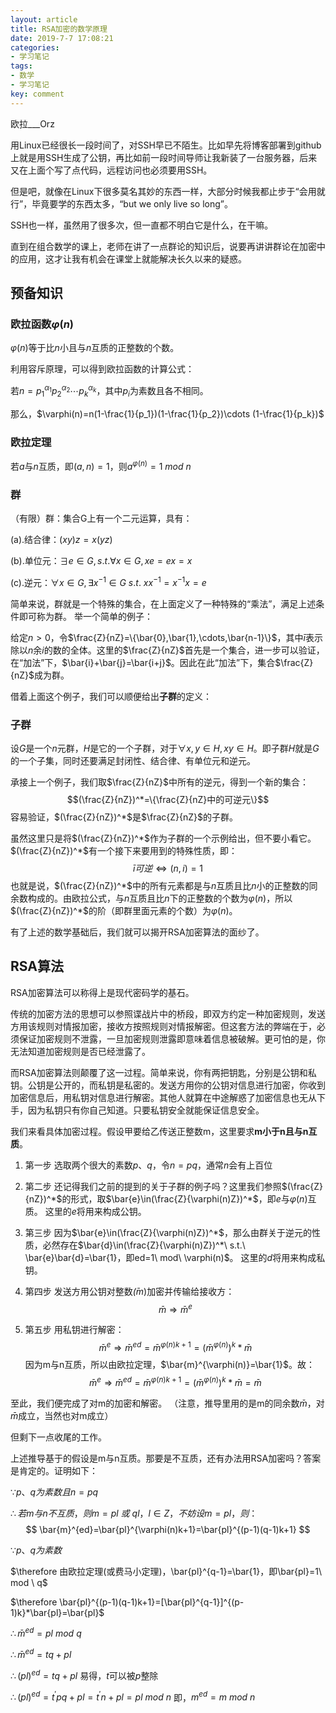 ```yaml
---
layout: article
title: RSA加密的数学原理
date: 2019-7-7 17:08:21
categories: 
- 学习笔记
tags: 
- 数学
- 学习笔记
key: comment
---
```

欧拉___Orz
<!--more-->

用Linux已经很长一段时间了，对SSH早已不陌生。比如早先将博客部署到github上就是用SSH生成了公钥，再比如前一段时间导师让我新装了一台服务器，后来又在上面个写了点代码，远程访问也必须要用SSH。 

但是吧，就像在Linux下很多莫名其妙的东西一样，大部分时候我都止步于“会用就行”，毕竟要学的东西太多，“but we only live so long”。 

SSH也一样，虽然用了很多次，但一直都不明白它是什么，在干嘛。 

直到在组合数学的课上，老师在讲了一点群论的知识后，说要再讲讲群论在加密中的应用，这才让我有机会在课堂上就能解决长久以来的疑惑。

## 预备知识
### 欧拉函数$\varphi(n)$
$\varphi(n)$等于比$n$小且与$n$互质的正整数的个数。

利用容斥原理，可以得到欧拉函数的计算公式：

若$n=p_{1}^{\alpha_{1}}p_{2}^{\alpha_{2}}\cdots p_{k}^{\alpha_{k}}$，其中$p_{i}$为素数且各不相同。

那么，$\varphi(n)=n(1-\frac{1}{p_1})(1-\frac{1}{p_2})\cdots (1-\frac{1}{p_k})$

### 欧拉定理
若$a$与$n$互质，即$(a,n)=1$，则$a^{\varphi(n)}=1\ mod\ n$

### 群
（有限）群：集合G上有一个二元运算，具有：   

(a).结合律：$(xy)z=x(yz)$ 

(b).单位元：$∃e∈G ,s.t.  ∀x∈G,xe=ex=x$

(c).逆元：$∀x∈G, ∃x^{-1}∈G\ s.t.\  xx^{-1}=x^{−1}x=e$

 简单来说，群就是一个特殊的集合，在上面定义了一种特殊的“乘法”，满足上述条件即可称为群。 举一个简单的例子：

给定$n>0$，令$\frac{Z}{nZ}=\{\bar{0},\bar{1},\cdots,\bar{n-1}\}$，其中$\bar{i}$表示除以$n$余$i$的数的全体。这里的$\frac{Z}{nZ}$首先是一个集合，进一步可以验证，在“加法”下，$\bar{i}+\bar{j}=\bar{i+j}$。因此在此“加法”下，集合$\frac{Z}{nZ}$成为群。 

借着上面这个例子，我们可以顺便给出**子群**的定义：

### 子群
设$G$是一个$n$元群，$H$是它的一个子群，对于$∀x,y∈H, xy∈H$。即子群$H$就是$G$的一个子集，同时还要满足封闭性、结合律、有单位元和逆元。 

承接上一个例子，我们取$\frac{Z}{nZ}$中所有的逆元，得到一个新的集合：$$(\frac{Z}{nZ})^*=\{\frac{Z}{nZ}中的可逆元\}$$
容易验证，$(\frac{Z}{nZ})^*$是$\frac{Z}{nZ}$的子群。

虽然这里只是将$(\frac{Z}{nZ})^*$作为子群的一个示例给出，但不要小看它。$(\frac{Z}{nZ})^*$有一个接下来要用到的特殊性质，即：<br>
$$\bar{i}可逆\Leftrightarrow(n,i)=1$$
也就是说，$(\frac{Z}{nZ})^*$中的所有元素都是与$n$互质且比$n$小的正整数的同余数构成的。由欧拉公式，与$n$互质且比$n$下的正整数的个数为$\varphi(n)$，所以$(\frac{Z}{nZ})^*$的阶（即群里面元素的个数）为$\varphi(n)$。

有了上述的数学基础后，我们就可以揭开RSA加密算法的面纱了。

## RSA算法
RSA加密算法可以称得上是现代密码学的基石。

传统的加密方法的思想可以参照谍战片中的桥段，即双方约定一种加密规则，发送方用该规则对情报加密，接收方按照规则对情报解密。但这套方法的弊端在于，必须保证加密规则不泄露，一旦加密规则泄露即意味着信息被破解。更可怕的是，你无法知道加密规则是否已经泄露了。

而RSA加密算法则颠覆了这一过程。简单来说，你有两把钥匙，分别是公钥和私钥。公钥是公开的，而私钥是私密的。发送方用你的公钥对信息进行加密，你收到加密信息后，用私钥对信息进行解密。其他人就算在中途解惑了加密信息也无从下手，因为私钥只有你自己知道。只要私钥安全就能保证信息安全。

我们来看具体加密过程。假设甲要给乙传送正整数m，这里要求**m小于n且与n互质**。

1. 第一步
选取两个很大的素数$p$、$q$，令$n=pq$，通常$n$会有上百位

2. 第二步
还记得我们之前的提到的关于子群的例子吗？这里我们参照$(\frac{Z}{nZ})^*$的形式，取$\bar{e}\in(\frac{Z}{\varphi(n)Z})^*$，即$e$与$\varphi(n)$互质。
这里的$e$将用来构成公钥。

3. 第三步
因为$\bar{e}\in(\frac{Z}{\varphi(n)Z})^*$，那么由群关于逆元的性质，必然存在$\bar{d}\in(\frac{Z}{\varphi(n)Z})^*\ s.t.\ \bar{e}\bar{d}=\bar{1}，即ed=1\ mod\ \varphi(n)$。
这里的$d$将用来构成私钥。

4. 第四步
发送方用公钥对整数$\bar(m)$加密并传输给接收方：$$ \bar{m} \Rightarrow \bar{m}^e $$

5. 第五步
用私钥进行解密：$$ \bar{m}^e \Rightarrow \bar{m}^{ed} =\bar{m}^{\varphi(n)k+1}=(\bar{m}^{\varphi(n)})^k *\bar{m} $$因为m与n互质，所以由欧拉定理，$\bar{m}^{\varphi(n)}=\bar{1}$。故：$$ \bar{m}^e \Rightarrow \bar{m}^{ed} =\bar{m}^{\varphi(n)k+1}=(\bar{m}^{\varphi(n)})^k *\bar{m}=\bar{m} $$

至此，我们便完成了对m的加密和解密。
（注意，推导里用的是m的同余数$\bar{m}$，对$\bar{m}$成立，当然也对m成立）

但剩下一点收尾的工作。

上述推导基于的假设是m与n互质。那要是不互质，还有办法用RSA加密吗？答案是肯定的。证明如下：

$\because p、q为素数且n=pq$

$\therefore 若m与n不互质，则m=pl\ 或\ ql，l\in Z，不妨设m=pl，则：$ $$ \bar{m}^{ed}=\bar{pl}^{\varphi(n)k+1}=\bar{pl}^{(p-1)(q-1)k+1} $$

$\because p、q为素数$

$\therefore 由欧拉定理(或费马小定理)，\bar{pl}^{q-1}=\bar{1}，即\bar{pl}=1\ mod \ q$

$\therefore \bar{pl}^{(p-1)(q-1)k+1}=[\bar{pl}^{q-1}]^{(p-1)k}*\bar{pl}=\bar{pl}$

$\therefore \bar{m}^{ed}=pl\ mod\ q$

$\therefore \bar{m}^{ed}=tq+pl$

$\therefore (pl)^{ed}=tq+pl$
易得，$t$可以被$p$整除

$\therefore (pl)^{ed}=t^{'}pq+pl=t^{'}n+pl=pl\ mod\ n$
即，$m^{ed}=m\ mod\ n$